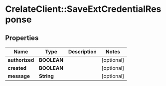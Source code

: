 # CrelateClient::SaveExtCredentialResponse

## Properties
Name | Type | Description | Notes
------------ | ------------- | ------------- | -------------
**authorized** | **BOOLEAN** |  | [optional] 
**created** | **BOOLEAN** |  | [optional] 
**message** | **String** |  | [optional] 


